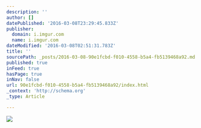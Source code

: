 ```yaml
---
description: ''
author: []
datePublished: '2016-03-08T23:29:45.833Z'
publisher:
  domain: i.imgur.com
  name: i.imgur.com
dateModified: '2016-03-08T02:51:31.783Z'
title: ''
sourcePath: _posts/2016-03-08-90e1fcbd-f010-4558-b5a4-fb5139468a92.md
published: true
inFeed: true
hasPage: true
inNav: false
url: 90e1fcbd-f010-4558-b5a4-fb5139468a92/index.html
_context: 'http://schema.org'
_type: Article

---
```

![](http://i.imgur.com/ySSeIMu.jpg)